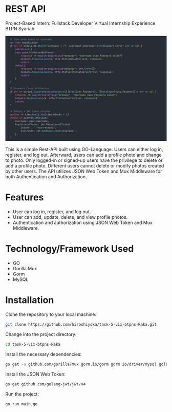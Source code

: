 # REST API

Project-Based Intern: Fullstack Developer Virtual Internship Experience BTPN Syariah

![Banner](./src/banner.png)

This is a simple Rest-API built using GO-Language. Users can either log in, register, and log out. Afterward, users can add a profile photo and change to photo. Only logged-in or signed-up users have the privilege to delete or add a profile photo. Different users cannot delete or modify photos created by other users. The API utilizes JSON Web Token and Mux Middleware for both Authentication and Authorization.

# Features

- User can log in, register, and log out.
- User can add, update, delete, and view profile photos.
- Authentication and authorization using JSON Web Token and Mux Middleware.

# Technology/Framework Used

- GO
- Gorilla Mux
- Gorm
- MySQL

# Installation

Clone the repository to your local machine:

```bash
git clone https://github.com/hiroshiyoka/task-5-vix-btpns-Raka.git
```

Change into the project directory:

```bash
cd task-5-vix-btpns-Raka
```

Install the necessary dependencies:

```bash
go get -u github.com/gorilla/mux gorm.io/gorm gorm.io/driver/mysql golang.org/x/crypto
```

Install the JSON Web Token:

```bash
go get github.com/golang-jwt/jwt/v4
```

Run the project:

```bash
go run main.go
```